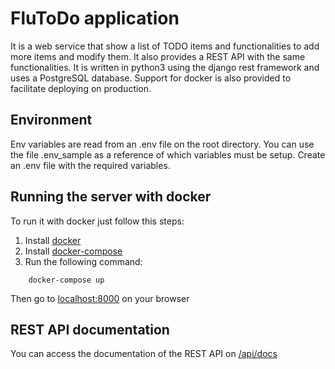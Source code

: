 # FluToDo application
It is a web service that show a list of TODO items and functionalities to add more items and modify them.
It also provides a REST API with the same functionalities.
It is written in python3 using the django rest framework and uses a PostgreSQL database. 
Support for docker is also provided to facilitate deploying on production.

## Environment
Env variables are read from an .env file on the root directory. 
You can use the file .env_sample as a reference of which variables must be setup.
Create an .env file with the required variables.

## Running the server with docker
To run it with docker just follow this steps:

1. Install [docker](https://docs.docker.com/engine/installation/)
2. Install [docker-compose](https://docs.docker.com/compose/install/)
3. Run the following command:
```
    docker-compose up
```
Then go to [localhost:8000](http://localhost:8000) on your browser

## REST API documentation
You can access the documentation of the REST API on [/api/docs](http://localhost:8000/api/docs)

